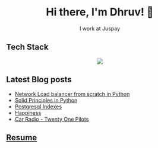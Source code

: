 <h1 align="center">Hi there, I'm Dhruv! 👋</h1>
<p align="center">I work at Juspay </p>

## Tech Stack
<p align="center">
  <a href="#">
    <img src="https://skillicons.dev/icons?i=go,python,django,flask,javascript,nodejs,haskell,postgresql,mongodb,linux,aws,kubernetes,docker,jenkins"/>
  </a>
</p>


## Latest Blog posts
<!-- BLOG-POST-LIST:START -->
- [Network Load balancer from scratch in Python](https://dhruv.fyi/posts/load-balancer-python/)
- [Solid Principles in Python](https://dhruv.fyi/posts/solid-principles/)
- [Postgresql Indexes](https://dhruv.fyi/posts/postgresql-indexes/)
- [Happiness](https://dhruv.fyi/posts/happiness/)
- [Car Radio - Twenty One Pilots](https://dhruv.fyi/posts/car-radio-by-top/)
<!-- BLOG-POST-LIST:END -->

## [Resume](https://dhruv.fyi/resume)
